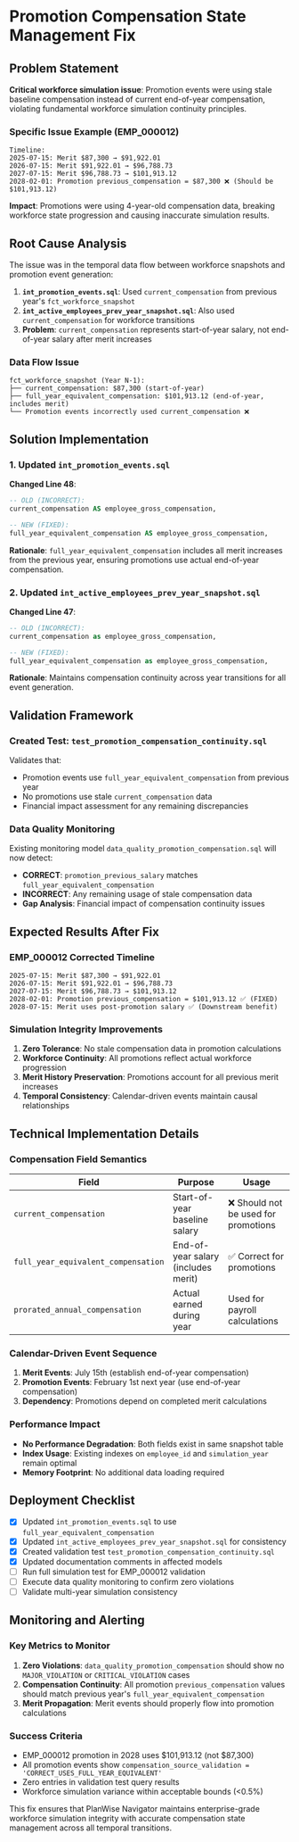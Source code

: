 # Promotion Compensation State Management Fix

## Problem Statement

**Critical workforce simulation issue**: Promotion events were using stale baseline compensation instead of current end-of-year compensation, violating fundamental workforce simulation continuity principles.

### Specific Issue Example (EMP_000012)
```
Timeline:
2025-07-15: Merit $87,300 → $91,922.01
2026-07-15: Merit $91,922.01 → $96,788.73
2027-07-15: Merit $96,788.73 → $101,913.12
2028-02-01: Promotion previous_compensation = $87,300 ❌ (Should be $101,913.12)
```

**Impact**: Promotions were using 4-year-old compensation data, breaking workforce state progression and causing inaccurate simulation results.

## Root Cause Analysis

The issue was in the temporal data flow between workforce snapshots and promotion event generation:

1. **`int_promotion_events.sql`**: Used `current_compensation` from previous year's `fct_workforce_snapshot`
2. **`int_active_employees_prev_year_snapshot.sql`**: Also used `current_compensation` for workforce transitions
3. **Problem**: `current_compensation` represents start-of-year salary, not end-of-year salary after merit increases

### Data Flow Issue
```
fct_workforce_snapshot (Year N-1):
├── current_compensation: $87,300 (start-of-year)
├── full_year_equivalent_compensation: $101,913.12 (end-of-year, includes merit)
└── Promotion events incorrectly used current_compensation ❌
```

## Solution Implementation

### 1. Updated `int_promotion_events.sql`

**Changed Line 48**:
```sql
-- OLD (INCORRECT):
current_compensation AS employee_gross_compensation,

-- NEW (FIXED):
full_year_equivalent_compensation AS employee_gross_compensation,
```

**Rationale**: `full_year_equivalent_compensation` includes all merit increases from the previous year, ensuring promotions use actual end-of-year compensation.

### 2. Updated `int_active_employees_prev_year_snapshot.sql`

**Changed Line 47**:
```sql
-- OLD (INCORRECT):
current_compensation as employee_gross_compensation,

-- NEW (FIXED):
full_year_equivalent_compensation as employee_gross_compensation,
```

**Rationale**: Maintains compensation continuity across year transitions for all event generation.

## Validation Framework

### Created Test: `test_promotion_compensation_continuity.sql`

Validates that:
- Promotion events use `full_year_equivalent_compensation` from previous year
- No promotions use stale `current_compensation` data
- Financial impact assessment for any remaining discrepancies

### Data Quality Monitoring

Existing monitoring model `data_quality_promotion_compensation.sql` will now detect:
- **CORRECT**: `promotion_previous_salary` matches `full_year_equivalent_compensation`
- **INCORRECT**: Any remaining usage of stale compensation data
- **Gap Analysis**: Financial impact of compensation continuity issues

## Expected Results After Fix

### EMP_000012 Corrected Timeline
```
2025-07-15: Merit $87,300 → $91,922.01
2026-07-15: Merit $91,922.01 → $96,788.73
2027-07-15: Merit $96,788.73 → $101,913.12
2028-02-01: Promotion previous_compensation = $101,913.12 ✅ (FIXED)
2028-07-15: Merit uses post-promotion salary ✅ (Downstream benefit)
```

### Simulation Integrity Improvements

1. **Zero Tolerance**: No stale compensation data in promotion calculations
2. **Workforce Continuity**: All promotions reflect actual workforce progression
3. **Merit History Preservation**: Promotions account for all previous merit increases
4. **Temporal Consistency**: Calendar-driven events maintain causal relationships

## Technical Implementation Details

### Compensation Field Semantics

| Field | Purpose | Usage |
|-------|---------|-------|
| `current_compensation` | Start-of-year baseline salary | ❌ Should not be used for promotions |
| `full_year_equivalent_compensation` | End-of-year salary (includes merit) | ✅ Correct for promotions |
| `prorated_annual_compensation` | Actual earned during year | Used for payroll calculations |

### Calendar-Driven Event Sequence

1. **Merit Events**: July 15th (establish end-of-year compensation)
2. **Promotion Events**: February 1st next year (use end-of-year compensation)
3. **Dependency**: Promotions depend on completed merit calculations

### Performance Impact

- **No Performance Degradation**: Both fields exist in same snapshot table
- **Index Usage**: Existing indexes on `employee_id` and `simulation_year` remain optimal
- **Memory Footprint**: No additional data loading required

## Deployment Checklist

- [x] Updated `int_promotion_events.sql` to use `full_year_equivalent_compensation`
- [x] Updated `int_active_employees_prev_year_snapshot.sql` for consistency
- [x] Created validation test `test_promotion_compensation_continuity.sql`
- [x] Updated documentation comments in affected models
- [ ] Run full simulation test for EMP_000012 validation
- [ ] Execute data quality monitoring to confirm zero violations
- [ ] Validate multi-year simulation consistency

## Monitoring and Alerting

### Key Metrics to Monitor

1. **Zero Violations**: `data_quality_promotion_compensation` should show no `MAJOR_VIOLATION` or `CRITICAL_VIOLATION` cases
2. **Compensation Continuity**: All promotion `previous_compensation` values should match previous year's `full_year_equivalent_compensation`
3. **Merit Propagation**: Merit events should properly flow into promotion calculations

### Success Criteria

- EMP_000012 promotion in 2028 uses $101,913.12 (not $87,300)
- All promotion events show `compensation_source_validation = 'CORRECT_USES_FULL_YEAR_EQUIVALENT'`
- Zero entries in validation test query results
- Workforce simulation variance within acceptable bounds (<0.5%)

This fix ensures that PlanWise Navigator maintains enterprise-grade workforce simulation integrity with accurate compensation state management across all temporal transitions.
